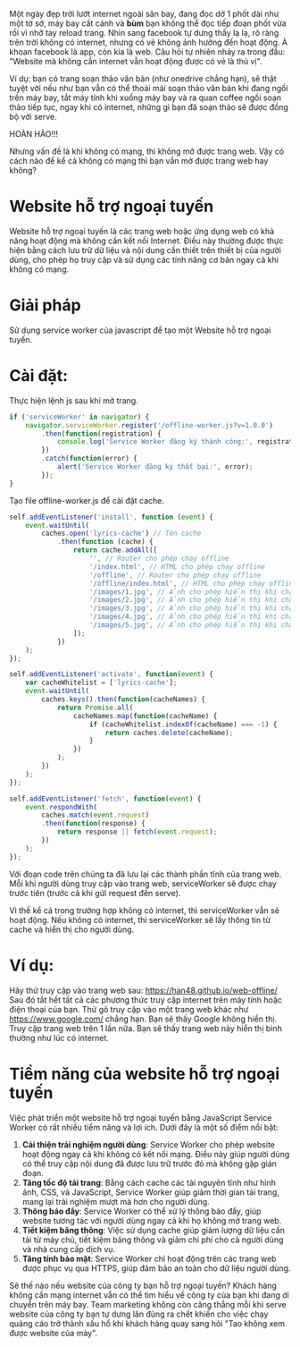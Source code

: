 Một ngày đẹp trời lướt internet ngoài sân bay, đang đọc dở 1 phốt dài như một tờ sớ, máy bay cất cánh và **bùm** bạn không thể đọc tiếp đoạn phốt vừa rồi vì nhỡ tay reload trang.
Nhìn sang facebook tự dưng thấy lạ lạ, rõ ràng trên trời không có internet, nhưng có vẻ không ảnh hưởng đến hoạt động.
À khoan facebook là app, còn kia là web.
Câu hỏi tự nhiên nhảy ra trong đầu: "Website mà không cần internet vẫn hoạt động được có vẻ là thú vị".

Ví dụ: bạn có trang soạn thảo văn bản (như onedrive chẳng hạn), sẽ thật tuyệt vời nếu như bạn vẫn có thể thoải mái soạn thảo văn bản khi đang ngồi trên máy bay, tắt máy tính khi xuống máy bay và ra quan coffee ngồi soạn thảo tiếp tục, ngay khi có internet, những gì bạn đã soạn thảo sẽ được đồng bộ với serve.

HOÀN HẢO!!!

Nhưng vấn đề là khi không có mạng, thì không mở được trang web. Vậy có cách nào để kể cả không có mạng thì bạn vẫn mở được trang web hay không?

# Website hỗ trợ ngoại tuyến

Website hỗ trợ ngoại tuyến là các trang web hoặc ứng dụng web có khả năng hoạt động mà không cần kết nối Internet. Điều này thường được thực hiện bằng cách lưu trữ dữ liệu và nội dung cần thiết trên thiết bị của người dùng, cho phép họ truy cập và sử dụng các tính năng cơ bản ngay cả khi không có mạng.

# Giải pháp

Sử dụng service worker của javascript để tạo một Website hỗ trợ ngoại tuyến.

# Cài đặt:

Thực hiện lệnh js sau khi mở trang.

```javascript
if ('serviceWorker' in navigator) {
    navigator.serviceWorker.register('/offline-worker.js?v=1.0.0')
        .then(function(registration) {
            console.log('Service Worker đăng ký thành công:', registration);
        })
        .catch(function(error) {
            alert('Service Worker đăng ký thất bại:', error);
        });
}
```

Tạo file offline-worker.js để cài đặt cache.

```javascript
self.addEventListener('install', function (event) {
    event.waitUntil(
        caches.open('lyrics-cache') // Tên cache
            .then(function (cache) {
                return cache.addAll([
                    '', // Router cho phép chạy offline
                    '/index.html', // HTML cho phép chạy offline
                    '/offline', // Router cho phép chạy offline
                    '/offline/index.html', // HTML cho phép chạy offline
                    '/images/1.jpg', // Ảnh cho phép hiển thị khi chạy offline
                    '/images/2.jpg', // Ảnh cho phép hiển thị khi chạy offline
                    '/images/3.jpg', // Ảnh cho phép hiển thị khi chạy offline
                    '/images/4.jpg', // Ảnh cho phép hiển thị khi chạy offline
                    '/images/5.jpg', // Ảnh cho phép hiển thị khi chạy offline
                ]);
            })
    );
});

self.addEventListener('activate', function(event) {
    var cacheWhitelist = ['lyrics-cache'];
    event.waitUntil(
        caches.keys().then(function(cacheNames) {
            return Promise.all(
                cacheNames.map(function(cacheName) {
                    if (cacheWhitelist.indexOf(cacheName) === -1) {
                        return caches.delete(cacheName);
                    }
                })
            );
        })
    );
});

self.addEventListener('fetch', function(event) {
    event.respondWith(
        caches.match(event.request)
        .then(function(response) {
            return response || fetch(event.request);
        })
    );
});
```

Với đoạn code trên chúng ta đã lưu lại các thành phần tĩnh của trang web.
Mỗi khi người dùng truy cập vào trang web, serviceWorker sẽ được chạy trước tiên (trước cả khi gửi request đến serve).

Vì thế kể cả trong trường hợp không có internet, thì serviceWorker vẫn sẽ hoạt động.
Nếu không có internet, thì serviceWorker sẽ lấy thông tin từ cache và hiển thị cho người dùng.

# Ví dụ:

Hãy thử truy cập vào trang web sau:
https://han48.github.io/web-offline/
Sau đó tắt hết tất cả các phương thức truy cập internet trên máy tính hoặc điện thoại của bạn.
Thử gõ truy cập vào một trang web khác như https://www.google.com/ chẳng hạn.
Bạn sẽ thấy Google không hiển thị.
Truy cập trang web trên 1 lần nữa.
Bạn sẽ thấy trang web này hiển thị bình thường như lúc có internet.

# Tiềm năng của website hỗ trợ ngoại tuyến

Việc phát triển một website hỗ trợ ngoại tuyến bằng JavaScript Service Worker có rất nhiều tiềm năng và lợi ích. Dưới đây là một số điểm nổi bật:
1. **Cải thiện trải nghiệm người dùng**: Service Worker cho phép website hoạt động ngay cả khi không có kết nối mạng. Điều này giúp người dùng có thể truy cập nội dung đã được lưu trữ trước đó mà không gặp gián đoạn.
2. **Tăng tốc độ tải trang**: Bằng cách cache các tài nguyên tĩnh như hình ảnh, CSS, và JavaScript, Service Worker giúp giảm thời gian tải trang, mang lại trải nghiệm mượt mà hơn cho người dùng.
3. **Thông báo đẩy**: Service Worker có thể xử lý thông báo đẩy, giúp website tương tác với người dùng ngay cả khi họ không mở trang web.
4. **Tiết kiệm băng thông**: Việc sử dụng cache giúp giảm lượng dữ liệu cần tải từ máy chủ, tiết kiệm băng thông và giảm chi phí cho cả người dùng và nhà cung cấp dịch vụ.
5. **Tăng tính bảo mật**: Service Worker chỉ hoạt động trên các trang web được phục vụ qua HTTPS, giúp đảm bảo an toàn cho dữ liệu người dùng.

Sẽ thế nào nếu website của công ty bạn hỗ trợ ngoại tuyến?
Khách hàng không cần mạng internet vẫn có thể tìm hiểu về công ty của bạn khi đang di chuyển trên máy bay.
Team marketing không còn căng thẳng mỗi khi serve website của công ty bạn tự dưng lăn đùng ra chết khiến cho việc chạy quảng cáo trở thành xấu hổ khi khách hàng quay sang hỏi "Tao không xem được website của mày".